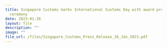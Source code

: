 ```yaml
---
title: Singapore Customs marks International Customs Day with award presentation
  ceremony
date: 2023-01-26
layout: file
description: ""
image: ""
file_url: /files/Singapore_Customs_Press_Release_26_Jan_2023.pdf
---
```

